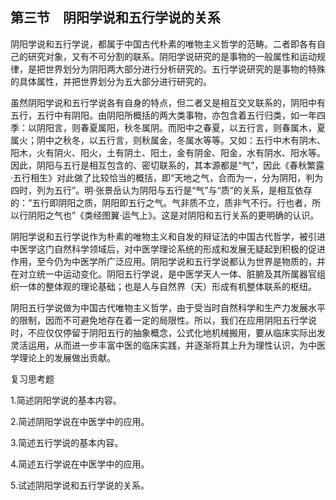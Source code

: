 ## 第三节　阴阳学说和五行学说的关系

阴阳学说和五行学说，都属于中国古代朴素的唯物主义哲学的范畴。二者即各有自己的研究对象，又有不可分割的联系。阴阳学说研究的是事物的一般属性和运动规律，是把世界划分为阴阳两大部分进行分析研究的。五行学说研究的是事物的特殊的具体属性，并把世界划分为五大部分进行研究的。

虽然阴阳学说和五行学说各有自身的特点，但二者又是相互交叉联系的，阴阳中有五行，五行中有阴阳。由阴阳所概括的两大类事物，亦包含着五行归类，如一年四季：以阴阳言，则春夏属阳，秋冬属阴。而阳中之春夏，以五行言，则春属木，夏属火；阴中之秋冬，以五行言，则秋属金，冬属水等等。又如：五行中木有阴木、阳木，火有阴火、阳火，土有阴土、阳土，金有阴金、阳金，水有阴水、阳水等。因此，阴阳与五行是相互包含的、密切联系的，其本源都是“气”，因此《春秋繁露·五行相生》对此做了比较恰当的概括，即“天地之气，合而为一，分为阴阳，判为四时，列为五行”。明·张景岳认为阴阳与五行是“气”与“质”的关系，是相互依存的：“五行即阴阳之质，阴阳即五行之气。气非质不立，质非气不行。行也者，所以行阴阳之气也”《类经图翼·运气上》。这是对阴阳和五行关系的更明确的认识。

阴阳学说和五行学说作为朴素的唯物主义和自发的辩证法的中国古代哲学，被引进中医学这门自然科学领域后，对中医学理论系统的形成和发展无疑起到积极的促进作用，至今仍为中医学所广泛应用。阴阳学说和五行学说都认为世界是物质的，并在对立统一中运动变化。阴阳五行学说，是中医学天人一体、脏腑及其所属器官组织一体的整体观的理论基础；也是人与自然界（天）形成有机整体联系的枢纽。

阴阳五行学说做为中国古代唯物主义哲学，由于受当时自然科学和生产力发展水平的限制，因而不可避免地存在着一定的局限性。所以，我们在应用阴阳五行学说时，不应仅仅停留于阴阳五行的抽象概念，公式化地机械搬用，要从临床实际出发灵活运用，从而进一步丰富中医的临床实践，并逐渐将其上升为理性认识，为中医学理论上的发展做出贡献。

复习思考题

1.简述阴阳学说的基本内容。

2.简述阴阳学说在中医学中的应用。

3.简述五行学说的基本内容。

4.简述五行学说在中医学中的应用。

5.试述阴阳学说和五行学说的关系。
